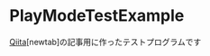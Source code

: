 # PlayModeTestExample

[Qiita](https://qiita.com/rarudonet/items/da096529b7410a591843)[newtab]の記事用に作ったテストプログラムです

